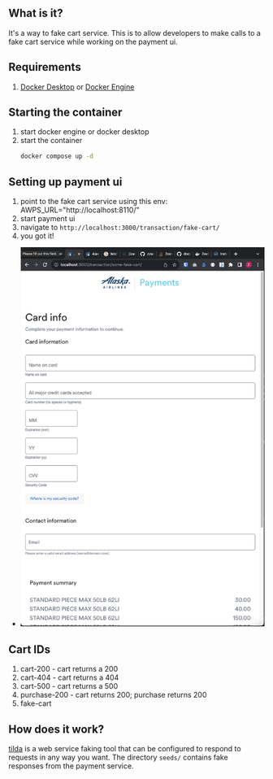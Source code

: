 ## What is it?
It's a way to fake cart service. This is to allow developers to make calls to a fake cart service while working on the payment ui.

## Requirements
1. [Docker Desktop](https://docs.docker.com/desktop/install/mac-install/) or [Docker Engine](https://docs.docker.com/engine/install/)

## Starting the container
1. start docker engine or docker desktop
1. start the container
   ```sh
   docker compose up -d
   ```

## Setting up payment ui
1. point to the fake cart service using this env: AWPS_URL="http://localhost:8110/"
1. start payment ui
1. navigate to `http://localhost:3000/transaction/fake-cart/` 
1. you got it!
  - ![](./Screen%20Shot%202023-09-28%20at%204.40.03%20PM.png)

## Cart IDs
1. cart-200 - cart returns a 200
1. cart-404 - cart returns a 404
1. cart-500 - cart returns a 500
1. purchase-200 - cart returns 200; purchase returns 200
1. fake-cart

## How does it work?
[tilda](https://github.com/zzacal/tilda) is a web service faking tool that can be configured to respond to requests in any way you want. The directory `seeds/` contains fake responses from the payment service.